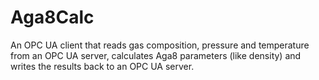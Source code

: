 # Aga8Calc

An OPC UA client that reads gas composition, pressure and temperature
from an OPC UA server, calculates Aga8 parameters (like density) and
writes the results back to an OPC UA server.
